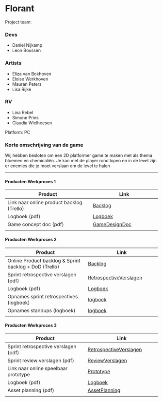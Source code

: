 # Florant
Project team:

### Devs

- Daniel Nijkamp
- Leon Boussen
### Artists
- Eliza van Bokhoven
- Eloise Werkhoven
- Mauran Peters
- Lisa Rijke
### RV
- Lina Rebel
- Simone Prins
- Claudia Wielheesen


Platform:
PC

### Korte omschrijving van de game
Wij hebben besloten om een 2D platformer game te maken met als thema bloemen en chemicaliën. Je kan met de player rond lopen en in de level zijn er enemies die je moet verslaan om de level te halen

---
#### Producten Werkproces 1
| Product  | Link |
| ------ |  ------ |
| Link naar online product backlog (Trello) | [Backlog]
| Logboek (pdf)                             | [Logboek]
| Game concept doc (pdf)                    | [GameDesignDoc]
|<img width=500/>|<img width=300/>|
   
#### Producten Werkproces 2
| Product  | Link |
| ------ |  ------ |
| Online Product backlog & Sprint backlog + DoD (Trello)    | [Backlog]
| Sprint retrospective verslagen (pdf)                      | [RetrospectiveVerslagen]
| Logboek (pdf)                                             | [Logboek]
| Opnames sprint retrospectives (logboek)             | [logboek]
| Opnames standups (logboek)                          | [logboek]
|<img width=500/>|<img width=300/>|
   
#### Producten Werkproces 3
| Product  | Link |
| ------ |  ------ |
| Sprint retrospective verslagen (pdf)  | [RetrospectiveVerslagen]
| Sprint review verslagen (pdf)         | [ReviewVerslagen]
| Link naar online speelbaar prototype  | [Prototype]
| Logboek (pdf)                         | [Logboek]
| Asset planning (pdf)                  | [AssetPlanning]
|<img width=500/>|<img width=300/>|

   [Backlog]: <https://trello.com/b/I1SIPGEh/muse>
   [Logboek]: <https://docs.google.com/document/d/1xSiogelaksRjjSInm0Ac0FjJyGwVzRekr1tUf6I5WW4/edit>
   [GameDesignDoc]: <https://github.com/LeonBoussen/muse/blob/main/Documenten/GAME_CONCEPT_DOCUMENT.docx>
   [RetrospectiveVerslagen]: <https://github.com/LeonBoussen/muse/blob/main/Documenten/Gedocumenteerde_Sprint_Retrospective.docx>
   [ReviewVerslagen]: <https://github.com/LeonBoussen/muse/blob/main/Documenten/Gedocumenteerde_Game_sprint_review.docx>
   [Prototype]: <https://danielnijkamp.xyz/Builds/Muse.html>
   [AssetPlanning]: <https://github.com/LeonBoussen/muse/blob/main/Documenten/Design_proces_en_ontwikkeling.docx>
   



